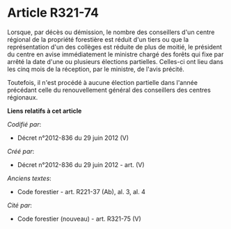 # Article R321-74

Lorsque, par décès ou démission, le nombre des conseillers d'un centre régional de la propriété forestière est réduit d'un
tiers ou que la représentation d'un des collèges est réduite de plus de moitié, le président du centre en avise immédiatement
le ministre chargé des forêts qui fixe par arrêté la date d'une ou plusieurs élections partielles. Celles-ci ont lieu dans
les cinq mois de la réception, par le ministre, de l'avis précité.

Toutefois, il n'est procédé à aucune élection partielle dans l'année précédant celle du renouvellement général des
conseillers des centres régionaux.

**Liens relatifs à cet article**

_Codifié par_:

  - Décret n°2012-836 du 29 juin 2012 (V)

_Créé par_:

  - Décret n°2012-836 du 29 juin 2012 - art. (V)

_Anciens textes_:

  - Code forestier - art. R221-37 (Ab), al. 3, al. 4

_Cité par_:

  - Code forestier (nouveau) - art. R321-75 (V)
